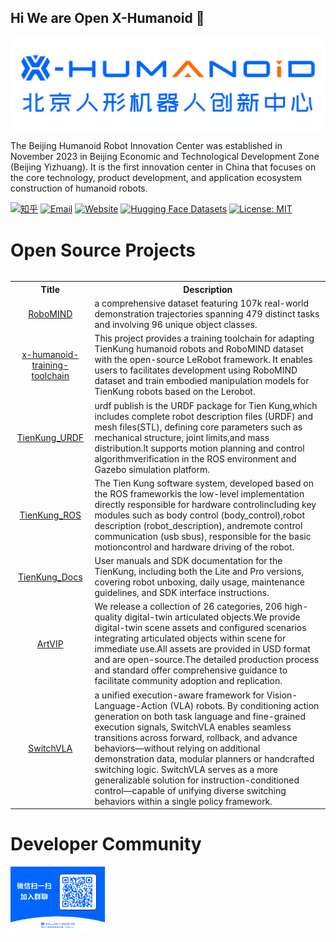 ## Hi We are Open X-Humanoid 👋
![logo](./static/logo.png)

The Beijing Humanoid Robot Innovation Center was established in November 2023 in Beijing Economic and Technological Development Zone (Beijing Yizhuang). It is the first innovation center in China that focuses on the core technology, product development, and application ecosystem construction of humanoid robots.

[![知乎](https://img.shields.io/badge/知乎-主页-blue?logo=zhihu&logoColor=white)](https://www.zhihu.com/people/85-97-42-12)
[![Email](https://img.shields.io/badge/Email-x--humanoid-red?logo=gmail&logoColor=white)](mailto:github@x-humanoid.com)
[![Website](https://img.shields.io/badge/Website-OpenSource-green?logo=internet-explorer&logoColor=white)](https://opensource.x-humanoid-cloud.com/)
[![Hugging Face Datasets](https://img.shields.io/badge/Hugging%20Face-Datasets-yellow)](https://huggingface.co/datasets/x-humanoid-robomind/RoboMIND)
[![License: MIT](https://img.shields.io/badge/License-MIT-blue)](https://opensource.org/licenses/MIT)

# Open Source Projects
<table><tbody>

<table class="table table-striped table-bordered table-vcenter"/>
    <tbody>
    <tr><th> Title </th> <th>Description</th>
    <tr>
       <td align="center" > <a href="https://x-humanoid-robomind.github.io/">RoboMIND</a></td>
        <td>  a comprehensive dataset featuring 107k real-world demonstration trajectories spanning 479 distinct tasks and involving 96 unique object classes.<br></a></td>
     <tr>
         <td align="center" > <a href="https://github.com/Open-X-Humanoid/x-humanoid-training-toolchain">x-humanoid-training-toolchain</a></td>
        <td>This project provides a training toolchain for adapting TienKung humanoid robots and RoboMIND dataset with the open-source LeRobot framework. It enables users to facilitates development using RoboMIND dataset and train embodied manipulation models for TienKung robots based on the Lerobot.<br></a></td>
    </tr>
    <tr>
         <td align="center" > <a href="https://github.com/Open-X-Humanoid/TienKung_URDF">TienKung_URDF</a></td>
        <td>urdf publish is the URDF package for Tien Kung,which includes complete robot description files (URDF) and mesh files(STL), defining core parameters such as mechanical structure, joint limits,and mass distribution.lt supports motion planning and control algorithmverification in the ROS environment and Gazebo simulation platform.<br></a></td>
    </tr>
     <tr>
          <td align="center" > <a href="https://github.com/Open-X-Humanoid/TienKung_ROS">TienKung_ROS</a></td>
        <td>The Tien Kung software system, developed based on the ROS frameworkis the low-level implementation directly responsible for hardware controlincluding key modules such as body control (body_control),robot description (robot_description), andremote control communication (usb sbus), responsible for the basic motioncontrol and hardware driving of the robot.<br></a></td>
    </tr>
    <tr>
          <td align="center" > <a href="https://github.com/Open-X-Humanoid/TienKung_Docs">TienKung_Docs</a></td>
        <td> User manuals and SDK documentation for the TienKung, including both the Lite and Pro versions, covering robot unboxing, daily usage, maintenance guidelines, and SDK interface instructions.<br></a></td>
    </tr>
     <tr>
          <td align="center" > <a href="https://huggingface.co/datasets/x-humanoid-robomind/ArtVIP">ArtVIP</a></td>
        <td> We release a collection of 26 categories, 206 high-quality digital-twin articulated objects.We provide digital-twin scene assets and configured scenarios integrating articulated objects within scene for immediate use.All assets are provided in USD format and are open-source.The detailed production process and standard offer comprehensive guidance to facilitate community adoption and replication.<br></a></td>
    </tr>
     <tr>
          <td align="center" > <a href="https://switchvla.github.io/">SwitchVLA</a></td>
        <td> a unified execution-aware framework for Vision-Language-Action (VLA) robots. By conditioning action generation on both task language and fine-grained execution signals, SwitchVLA enables seamless transitions across forward, rollback, and advance behaviors—without relying on additional demonstration data, modular planners or handcrafted switching logic. SwitchVLA serves as a more generalizable solution for instruction-conditioned control—capable of unifying diverse switching behaviors within a single policy framework.<br></a></td>
    </tr>
    </tr>
    </tbody>
</table>


# Developer Community
<img src="./static/qrcode.png" border=0 width=30%>

